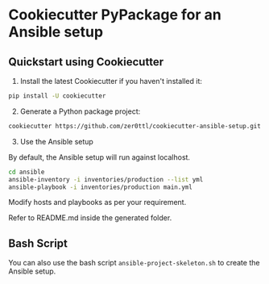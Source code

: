 # Cookiecutter PyPackage for an Ansible setup

## Quickstart using Cookiecutter

1. Install the latest Cookiecutter if you haven't installed it:

```bash
pip install -U cookiecutter
```

2. Generate a Python package project:

```bash
cookiecutter https://github.com/zer0ttl/cookiecutter-ansible-setup.git 
```

3. Use the Ansible setup

By default, the Ansible setup will run against localhost.

```bash
cd ansible
ansible-inventory -i inventories/production --list yml
ansible-playbook -i inventories/production main.yml
```

Modify hosts and playbooks as per your requirement.

Refer to README.md inside the generated folder.

## Bash Script

You can also use the bash script `ansible-project-skeleton.sh` to create the Ansible setup. 